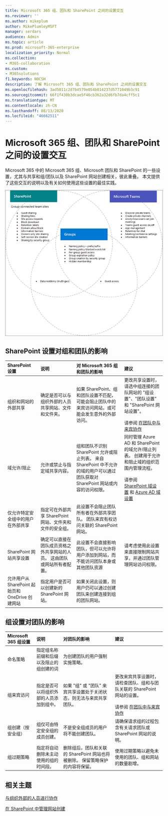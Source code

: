 ```yaml
---
title: Microsoft 365 组、团队和 SharePoint 之间的设置交互
ms.reviewer: ''
ms.author: mikeplum
author: MikePlumleyMSFT
manager: serdars
audience: Admin
ms.topic: article
ms.prod: microsoft-365-enterprise
localization_priority: Normal
ms.collection:
- M365-collaboration
ms.custom:
- M365solutions
f1.keywords: NOCSH
description: 了解 Microsoft 365 组、团队和 SharePoint 之间的设置交互
ms.openlocfilehash: 3ad5011c2d7b4579e054b014237d5771049b3c91
ms.sourcegitcommit: 66f1f430b3dcae5f46cb362a32d6fb7da4cff5c1
ms.translationtype: MT
ms.contentlocale: zh-CN
ms.lasthandoff: 08/13/2020
ms.locfileid: "46662511"
---
```

# <a name="settings-interactions-between-microsoft-365-groups-teams-and-sharepoint"></a>Microsoft 365 组、团队和 SharePoint 之间的设置交互

Microsoft 365 中的 Microsoft 365 组、Microsoft 团队和 SharePoint 的一些设置，尤其与共享和组/团队以及 SharePoint 网站创建相关，彼此重叠。 本文提供了这些交互的说明以及有关如何使用这些设置的最佳实践。

![SharePoint、团队和组功能的维恩图](../media/teams-groups-sharepoint-venn.png)

## <a name="the-effects-of-sharepoint-settings-on-groups-and-teams"></a>SharePoint 设置对组和团队的影响

|SharePoint 设置|说明|对 Microsoft 365 组和团队的影响|建议|
|:-----------------|:----------|:---------------------------------------|:-------------|
|组织和网站的外部共享|确定是否可以与组织外部的人员共享网站、文件和文件夹。|如果 SharePoint、组和团队设置不匹配，可能会阻止团队中的来宾访问网站，或可能会发生意外的外部访问。|更改共享设置时，请选中组连接的团队网站的 "组设置"、"团队设置" 和 "SharePoint 网站设置"。<br><br> 请参阅 [在团队中与来宾协作](https://docs.microsoft.com/microsoft-365/solutions/collaborate-as-team)|
|域允许/阻止|允许或禁止与指定域共享内容。|组和团队不识别 SharePoint 允许或阻止列表。 来自 SharePoint 中不允许的域的用户可以通过团队获取对 SharePoint 网站或内容的访问权限。|同时管理 Azure AD 和 SharePoint 的域允许/阻止列表。 创建用于允许和阻止域的组织范围内管理流程。<br><br>请参阅 [SharePoint 域设置](https://docs.microsoft.com/sharepoint/restricted-domains-sharing) 和 [Azure AD 域设置](https://docs.microsoft.com/azure/active-directory/b2b/allow-deny-list)|
|仅允许特定安全组中的用户在外部共享|指定可在外部共享 SharePoint 网站、文件夹和文件的安全组。|此设置不会阻止团队所有者在外部共享团队。 团队来宾有权访问关联的 SharePoint 网站。||
|SharePoint 网站共享设置|确定可以直接在团队成员资格之外共享网站的人员。 这由团队或网站所有者配置。|此设置不会直接影响团队，但可以允许将用户添加到网站，而不能访问团队本身或其他团队资源|请考虑使用此设置来直接限制网站共享，并通过团队管理网站访问权限。|
|允许用户从 SharePoint 起始页和 OneDrive 创建网站|指定用户是否可以创建新的 SharePoint 网站。|如果关闭此设置，则用户仍可以通过创建团队来创建连接到组的团队网站。||

## <a name="the-effects-of-groups-settings-on-teams"></a>组设置对团队的影响

|Microsoft 365 组设置|说明|对团队的影响|建议|
|:---------------------------|:----------|:--------------|:-------------|
|命名策略|指定组名称前缀和后缀以及阻止的组创建的词|为创建团队的用户强制实施策略。||
|组来宾访问|指定是否可以将组织外部的人员添加到组中。|如果 "组" 或 "团队" 来宾共享设置处于关闭状态，则无法与来宾共享团队。|更改来宾共享设置时，请检查团队、组和与团队关联的 SharePoint 网站的设置。<br><br> 请参阅 [在团队中与来宾协作](https://docs.microsoft.com/microsoft-365/solutions/collaborate-as-team)|
|组创建（按安全组）|组仅可由特定安全组的成员创建。|不是安全组成员的用户将不能创建团队。|请确保请求组的过程包含有关请求团队或 SharePoint 网站的说明。|
|组过期策略|指定将自动删除未主动使用的组的时间段。|删除组后，团队和关联的 SharePoint 网站也将被删除。 保留策略保护的内容将保留。|使用过期策略以避免未使用的团队、组和网站的数量剧增。|

## <a name="related-topics"></a>相关主题

[与组织外部的人员进行协作](https://docs.microsoft.com/microsoft-365/solutions/collaborate-with-people-outside-your-organization)

[在 SharePoint 中管理网站创建](https://docs.microsoft.com/sharepoint/manage-site-creation)
